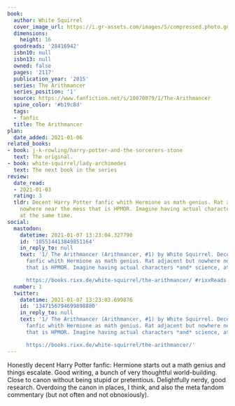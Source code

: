 ```yaml
---
book:
  author: White Squirrel
  cover_image_url: https://i.gr-assets.com/images/S/compressed.photo.goodreads.com/books/1469993496l/28416942.jpg
  dimensions:
    height: 16
  goodreads: '28416942'
  isbn10: null
  isbn13: null
  owned: false
  pages: '2117'
  publication_year: '2015'
  series: The Arithmancer
  series_position: '1'
  source: https://www.fanfiction.net/s/10070079/1/The-Arithmancer
  spine_color: '#b19c8d'
  tags:
  - fanfic
  title: The Arithmancer
plan:
  date_added: 2021-01-06
related_books:
- book: j-k-rowling/harry-potter-and-the-sorcerers-stone
  text: The original.
- book: white-squirrel/lady-archimedes
  text: The next book in the series
review:
  date_read:
  - 2021-01-03
  rating: 3
  tldr: Decent Harry Potter fanfic whith Hermione as math genius. Rat adjacent but
    nowhere near the mess that is HPMOR. Imagine having actual characters *and* science,
    at the same time.
social:
  mastodon:
    datetime: 2021-01-07 13:23:04.327790
    id: '105514413849851164'
    in_reply_to: null
    text: '1/ The Arithmancer (Arithmancer, #1) by White Squirrel. Decent Harry Potter
      fanfic whith Hermione as math genius. Rat adjacent but nowhere near the mess
      that is HPMOR. Imagine having actual characters *and* science, at the same time.

      https://books.rixx.de/white-squirrel/the-arithmancer/ #rixxReads'
  number: 1
  twitter:
    datetime: 2021-01-07 13:23:03.699876
    id: '1347156794699898880'
    in_reply_to: null
    text: '1/ The Arithmancer (Arithmancer, #1) by White Squirrel. Decent Harry Potter
      fanfic whith Hermione as math genius. Rat adjacent but nowhere near the mess
      that is HPMOR. Imagine having actual characters *and* science, at the same time.

      https://books.rixx.de/white-squirrel/the-arithmancer/'
---
```


Honestly decent Harry Potter fanfic: Hermione starts out a math genius and things escalate. Good writing, a bunch of
very thoughtful world-building. Close to canon without being stupid or pretentious. Delightfully nerdy, good research.
Overdoing the canon in places, I think, and also the meta fandom commentary (but not often and not obnoxiously).

